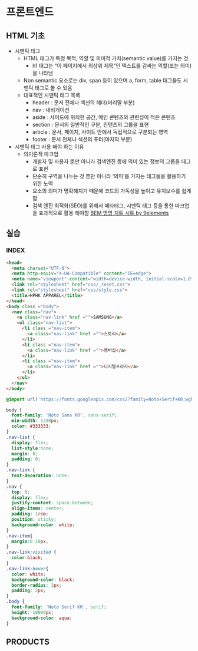 #  프론트엔드
## HTML 기초
- 시맨틱 태그
    - HTML 태그가 특정 목적, 역할 및 의미적 가치(semantic value)를 가지는 것
        - h1 태그는 “이 페이지에서 최상위 제목”인 텍스트를 감싸는 역할(또는 의미)을 나타냄
    - Non semantic 요소로는 div, span 등이 있으며 a, form, table 태그들도 시맨틱 태그로 볼 수 있음
    - 대표적인 시맨틱 태그 목록
        - header : 문서 전체나 섹션의 헤더(머리말 부분)
        - nav : 내비게이션
        - aside : 사이드에 위치한 공간, 메인 콘텐츠와 관련성이 적은 콘텐츠
        - section : 문서의 일반적인 구분, 컨텐츠의 그룹을 표현
        - article : 문서, 페이지, 사이트 안에서 독립적으로 구분되는 영역
        - footer : 문서 전체나 섹션의 푸터(마지막 부분)
- 시맨틱 태그 사용 해야 하는 이유
    - 의미론적 마크업
        - 개발자 및 사용자 뿐만 아니라 검색엔진 등에 의미 있는 정보의 그룹을 태그로 표현
        - 단순히 구역을 나누는 것 뿐만 아니라 ‘의미’를 가지는 태그들을 활용하기 위한 노력
        - 요소의 의미가 명확해지기 때문에 코드의 가독성을 높이고 유지보수를 쉽게 함
        - 검색 엔진 최적화(SEO)를 위해서 메타태그, 시맨틱 태그 등을 통한 마크업을
           효과적으로 활용 해야함
[BEM 명명 치트 시트 by 9elements](https://9elements.com/bem-cheat-sheet/#navigation)

## 실습
### INDEX
```html
<head>
  <meta charset="UTF-8">
  <meta http-equiv="X-UA-Compatible" content="IE=edge">
  <meta name="viewport" content="width=device-width, initial-scale=1.0">
  <link rel="stylesheet" href="css/_reset.css">
  <link rel="stylesheet" href="css/style.css">
  <title>HPHK APPAREL</title>
</head>
<body class ="body">
  <nav class="nav">
    <a class="nav-link" href ="">SAMSUNG</a>
    <ul class="nav-list">
      <li class ="nav-item">
        <a class="nav-link" href ="">스토리</a>
      </li>
      <li class ="nav-item">
        <a class="nav-link" href ="">멤버십</a>
      </li>
      <li class ="nav-item">
        <a class="nav-link" href ="">디지털프라자</a>
      </li>
    </ul>
  </nav>
</body>
```
```css
@import url('https://fonts.googleapis.com/css2?family=Noto+Serif+KR:wght@200&display=swap');

body {
  font-family: 'Noto Sans KR', sans-serif;
  min-width: 1280px;
  color: #333333;
}
.nav-list {
  display: flex;
  list-style:none;
  margin: 0;
  padding: 0;
}
.nav-link {
  text-decoration: none;
}
.nav {
  top: 0;
  display: flex;
  justify-content: space-between;
  align-items: center;
  padding: 1rem;
  position: sticky;
  background-color: white;
}
.nav-item{
  margin:0 10px;
}
.nav-link:visited {
  color:black;
}
.nav-link:hover{
  color: white;
  background-color: black;
  border-radius: 3px;
  padding: 2px;
}
.body {
  font-family: 'Noto Serif KR', serif;
  height: 10000px;
  background-color: aqua;
}
```

## PRODUCTS
```html

```
```css

```